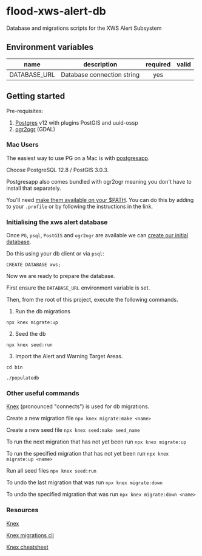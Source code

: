 # flood-xws-alert-db

Database and migrations scripts for the XWS Alert Subsystem

## Environment variables

| name                    | description                    | required   | valid                         |
| ----------              | ------------------             | :--------: | :---------------------------: |
| DATABASE_URL            | Database connection string     | yes        |                               |


## Getting started

Pre-requisites:
1. [Postgres](https://www.postgresql.org/) v12 with plugins PostGIS and uuid-ossp
2. [ogr2ogr](https://gdal.org/programs/ogr2ogr.html) (GDAL)


### Mac Users

The easiest way to use PG on a Mac is with [postgresapp](https://postgresapp.com/downloads.html).

Choose PostgreSQL 12.8 / PostGIS 3.0.3.

Postgresapp also comes bundled with ogr2ogr meaning you don't have to install that separately.

You'll need [make them available on your $PATH](https://postgresapp.com/documentation/cli-tools.html). You can do this by adding to your `.profile` or by following the instructions in the link.

### Initialising the xws alert database

Once `PG`, `psql`, `PostGIS` and `ogr2ogr` are available we can [create our initial database](https://www.postgresql.org/docs/9.0/sql-createdatabase.html).

Do this using your db client or via `psql`:

`CREATE DATABASE xws;`

Now we are ready to prepare the database.

First ensure the `DATABASE_URL` environment variable is set.

Then, from the root of this project, execute the following commands.

1. Run the db migrations

`npx knex migrate:up`

2. Seed the db

`npx knex seed:run`

3. Import the Alert and Warning Target Areas.

`cd bin`

`./populatedb`


### Other useful commands

[Knex](https://knexjs.org/) (pronounced "connects") is used for db migrations.

Create a new migration file
`npx knex migrate:make <name>`

Create a new seed file
`npx knex seed:make seed_name`

To run the next migration that has not yet been run
`npx knex migrate:up`

To run the specified migration that has not yet been run
`npx knex migrate:up <name>`

Run all seed files
`npx knex seed:run`

To undo the last migration that was run
`npx knex migrate:down`

To undo the specified migration that was run
`npx knex migrate:down <name>`


### Resources

[Knex](https://knexjs.org/)

[Knex migrations cli](https://knexjs.org/#Migrations)

[Knex cheatsheet](https://devhints.io/knex)


